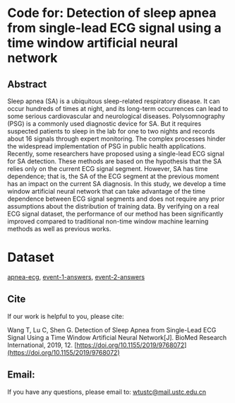 #  Code for: Detection of sleep apnea from single-lead ECG signal using a time window artificial neural network

## Abstract

Sleep apnea (SA) is a ubiquitous sleep-related respiratory disease. It can occur hundreds of times at night, and its long-term occurrences can lead to some serious cardiovascular and neurological diseases. Polysomnography (PSG) is a commonly used diagnostic device for SA. But it requires suspected patients to sleep in the lab for one to two nights and records about 16 signals through expert monitoring. The complex processes hinder the widespread implementation of PSG in public health applications. Recently, some researchers have proposed using a single-lead ECG signal for SA detection. These methods are based on the hypothesis that the SA relies only on the current ECG signal segment. However, SA has time dependence; that is, the SA of the ECG segment at the previous moment has an impact on the current SA diagnosis. In this study, we develop a time window artificial neural network that can take advantage of the time dependence between ECG signal segments and does not require any prior assumptions about the distribution of training data. By verifying on a real ECG signal dataset, the performance of our method has been significantly improved compared to traditional non-time window machine learning methods as well as previous works.

# Dataset

[apnea-ecg](https://physionet.org/content/apnea-ecg/1.0.0/), [event-1-answers](dataset/event-1-answers), [event-2-answers](dataset/event-2-answers)

## Cite

If our work is helpful to you, please cite:

Wang T, Lu C, Shen G. Detection of Sleep Apnea from Single-Lead ECG Signal Using a Time Window Artificial Neural Network[J]. BioMed Research International, 2019, 12. [https://doi.org/10.1155/2019/9768072](https://doi.org/10.1155/2019/9768072)

## Email:

If you have any questions, please email to: wtustc@mail.ustc.edu.cn
